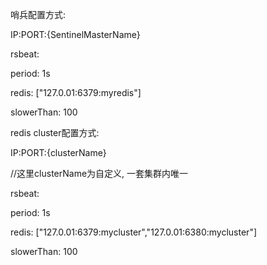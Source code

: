 哨兵配置方式:    

IP:PORT:{SentinelMasterName}


rsbeat:

  period: 1s
  
  redis: ["127.0.01:6379:myredis"]
  
  slowerThan: 100
  
  
 redis cluster配置方式:    

IP:PORT:{clusterName}

//这里clusterName为自定义, 一套集群内唯一

rsbeat:

  period: 1s
  
  redis: ["127.0.01:6379:mycluster","127.0.01:6380:mycluster"]
  
  slowerThan: 100
